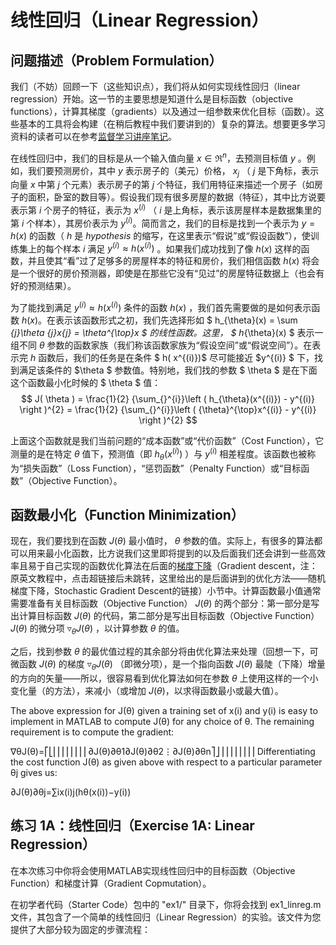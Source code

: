 <script type="text/javascript" src="http://cdn.mathjax.org/mathjax/latest/MathJax.js?config=default"></script>
# 线性回归（Linear Regression）
## 问题描述（Problem Formulation）
我们（不妨）回顾一下（这些知识点），我们将从如何实现线性回归（linear regression）开始。这一节的主要思想是知道什么是目标函数（objective functions），计算其梯度（gradients）以及通过一组参数来优化目标（函数）。这些基本的工具将会构建（在稍后教程中我们要讲到的）复杂的算法。想要更多学习资料的读者可以在参考<a href="http://cs229.stanford.edu/notes/cs229-notes1.pdf">监督学习讲座笔记</a>。

在线性回归中，我们的目标是从一个输入值向量 $x\in \Re^{n}$，去预测目标值 $y$ 。例如，我们要预测房价，其中 $y$ 表示房子的（美元）价格， $x_{j}$ （ $j$ 是下角标，表示向量 $x$ 中第 $j$ 个元素）表示房子的第 $j$ 个特征，我们用特征来描述一个房子（如房子的面积，卧室的数目等）。假设我们现有很多房屋的数据（特征），其中比方说要表示第 $i$ 个房子的特征，表示为 $x^{(i)}$ （ $i$ 是上角标，表示该房屋样本是数据集里的第 $i$ 个样本），其房价表示为 $y^{(i)}$。简而言之，我们的目标是找到一个表示为 $y = h\left ( x \right )$ 的函数（ $h$ 是 $hypothesis$ 的缩写，在这里表示“假说”或“假设函数”），使训练集上的每个样本 $i$ 满足 $y^{(i)} \approx h( x^{(i)})$ 。如果我们成功找到了像 $h(x)$ 这样的函数，并且使其“看”过了足够多的房屋样本的特征和房价，我们相信函数 $h(x)$ 将会是一个很好的房价预测器，即使是在那些它没有“见过”的房屋特征数据上（也会有好的预测结果）。

为了能找到满足 $y^{(i)} \approx h( x^{(i)})$ 条件的函数 $h(x)$ ，我们首先需要做的是如何表示函数 $h(x)$。在表示该函数形式之初，我们先选择形如 $ h_{\theta}(x) = \sum _{j}\theta _{j}x_{j} = \theta^{\top}x $ 的线性函数。这里， $ h_{\theta}(x) $ 表示一组不同 $\theta$ 参数的函数家族（我们称该函数家族为“假设空间”或“假说空间”）。在表示完 $h$ 函数后，我们的任务是在条件 $ h( x^{(i)})$ 尽可能接近 $y^{(i)} $ 下，找到满足该条件的 $\theta $ 参数值。特别地，我们找的参数 $ \theta $ 是在下面这个函数最小化时候的 $ \theta $ 值：
$$ J( \theta ) = \frac{1}{2} {\sum_{}^{i}}\left ( h_{\theta}(x^{(i)}) - y^{(i)} \right )^{2} = \frac{1}{2} {\sum_{}^{i}}\left ( {\theta}^{\top}x^{(i)} - y^{(i)} \right )^{2} $$

上面这个函数就是我们当前问题的“成本函数”或“代价函数”（Cost Function），它测量的是在特定 $\theta$ 值下，预测值（即 $h_{\theta}(x^{(i)})$ ）与 $y^{(i)}$ 相差程度。该函数也被称为“损失函数”（Loss Function），“惩罚函数”（Penalty Function）或“目标函数”（Objective Function）。  

## 函数最小化（Function Minimization）
现在，我们要找到在函数 $J(\theta)$ 最小值时， ${\theta}$ 参数的值。实际上，有很多的算法都可以用来最小化函数，比方说我们这里即将提到的以及后面我们还会讲到一些高效率且易于自己实现的函数优化算法在后面的<a href="http://ufldl.stanford.edu/tutorial/supervised/OptimizationStochasticGradientDescent">梯度下降</a>（Gradient descent，注：原英文教程中，点击超链接后未跳转，这里给出的是后面讲到的优化方法——随机梯度下降，Stochastic Gradient Descent的链接）小节中。计算函数最小值通常需要准备有关目标函数（Objective Function） $J(\theta)$ 的两个部分：第一部分是写出计算目标函数 $J(\theta)$ 的代码，第二部分是写出目标函数（Objective Function） $J(\theta)$ 的微分项 $\triangledown _{\theta}J(\theta )$ ，以计算参数 $\theta$ 的值。

之后，找到参数 $\theta$ 的最优值过程的其余部分将由优化算法来处理（回想一下，可微函数 $J(\theta)$ 的梯度 $\triangledown _{\theta}J(\theta )$ （即微分项），是一个指向函数 $J(\theta)$ 最陡（下降）增量的方向的矢量——所以，很容易看到优化算法如何在参数 $\theta$ 上使用这样的一个小变化量（的方法），来减小（或增加 $J(\theta)$，以求得函数最小或最大值）。

The above expression for J(θ) given a training set of x(i) and y(i) is easy to implement in MATLAB to compute J(θ) for any choice of θ. The remaining requirement is to compute the gradient:

∇θJ(θ)=⎡⎣⎢⎢⎢⎢⎢⎢⎢⎢∂J(θ)∂θ1∂J(θ)∂θ2⋮∂J(θ)∂θn⎤⎦⎥⎥⎥⎥⎥⎥⎥⎥
Differentiating the cost function J(θ) as given above with respect to a particular parameter θj gives us:

∂J(θ)∂θj=∑ix(i)j(hθ(x(i))−y(i))

## 练习 1A：线性回归（Exercise 1A: Linear Regression）
在本次练习中你将会使用MATLAB实现线性回归中的目标函数（Objective Function）和梯度计算（Gradient Copmutation）。  

在初学者代码（Starter Code）包中的 "ex1/" 目录下，你将会找到 ex1_linreg.m 文件，其包含了一个简单的线性回归（Linear Regression）的实验。该文件为您提供了大部分较为固定的步骤流程：